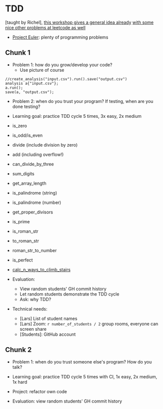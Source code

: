 # TDD

[taught by Richel], 
[this workshop gives a general idea already](https://github.com/richelbilderbeek/nlseb_tdd_20210420)
[with some nice other problems at leetcode as well](https://leetcode.com/problemset/all/)

 * [Project Euler](https://projecteuler.net/archives): plenty of programming problems

## Chunk 1

 * Problem 1: how do you grow/develop your code?
   * Use picture of course

```
//create_analysis("input.csv").run().save("output.csv")
analysis a{"input.csv"};
a.run();
save(a, "output.csv");
```

 * Problem 2: when do you trust your program? If testing, when are you done testing?

 * Learning goal: practice TDD cycle 5 times, 3x easy, 2x medium

  * is_zero
  * is_odd/is_even
  * divide (include division by zero)
  * add (including overflow!)
  * can_divide_by_three
  * sum_digits
  * get_array_length
  * is_palindrome (string)
  * is_palindrome (number)
  * get_proper_divisors
  * is_prime
  * is_roman_str
  * to_roman_str
  * roman_str_to_number
  * is_perfect
  * [calc_n_ways_to_climb_stairs](https://leetcode.com/problems/climbing-stairs/)

 * Evaluation: 
   * View random students' GH commit history
   * Let random students demonstrate the TDD cycle
   * Ask: why TDD?

 * Technical needs: 
    * [Lars] List of student names
    * [Lars] Zoom: `r number_of_students / 2` group rooms, everyone can screen share
    * [Students]: GitHub account

## Chunk 2

 * Problem 1: when do you trust someone else's program? How do you talk?

 * Learning goal: practice TDD cycle 5 times with CI, 1x easy, 2x medium, 1x hard

 * Project: refactor own code

 * Evaluation: view random students' GH commit history
